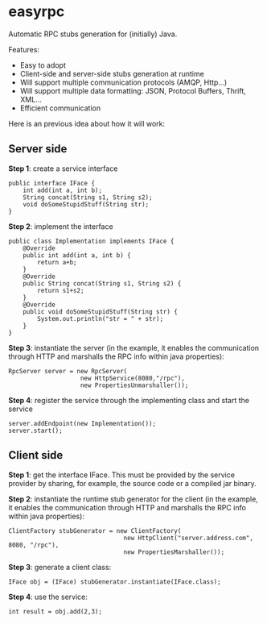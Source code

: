 easyrpc
=======

Automatic RPC stubs generation for (initially) Java.

Features:
* Easy to adopt
* Client-side and server-side stubs generation at runtime
* Will support multiple communication protocols (AMQP, Http...)
* Will support multiple data formatting: JSON, Protocol Buffers, Thrift, XML...
* Efficient communication

Here is an previous idea about how it will work:

Server side
-----------

**Step 1**: create a service interface

    public interface IFace {
        int add(int a, int b);
        String concat(String s1, String s2);
        void doSomeStupidStuff(String str);
    }
  
**Step 2**: implement the interface

    public class Implementation implements IFace {
        @Override
        public int add(int a, int b) {
            return a+b;
        }
        @Override
        public String concat(String s1, String s2) {
            return s1+s2;
        }
        @Override
        public void doSomeStupidStuff(String str) {
            System.out.println("str = " + str);
        }
    }
    
**Step 3**: instantiate the server (in the example, it enables the communication through HTTP and marshalls the RPC info within java properties):

    RpcServer server = new RpcServer(
                        new HttpService(8080,"/rpc"),
                        new PropertiesUnmarshaller());
    
**Step 4**: register the service through the implementing class and start the service

    server.addEndpoint(new Implementation());
    server.start();
    
Client side
-----------

**Step 1**: get the interface IFace. This must be provided by the service provider by sharing, for example, the source code or a compiled jar binary.

**Step 2**: instantiate the runtime stub generator for the client (in the example, it enables the communication through HTTP and marshalls the RPC info within java properties):

    ClientFactory stubGenerator = new ClientFactory(
                                    new HttpClient("server.address.com", 8080, "/rpc"),
                                    new PropertiesMarshaller());
                                    
**Step 3**: generate a client class:

    IFace obj = (IFace) stubGenerator.instantiate(IFace.class);
    
**Step 4**: use the service:

    int result = obj.add(2,3);

